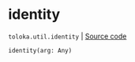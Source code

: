 # identity
`toloka.util.identity` | [Source code](https://github.com/Toloka/toloka-kit/blob/v0.1.25/src/util/__init__.py#L60)

```python
identity(arg: Any)
```

